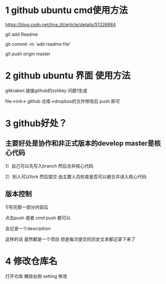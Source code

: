# 1 github ubuntu cmd使用方法
https://blog.csdn.net/tina_ttl/article/details/51326684


git add Readme


git commit -m 'add readme file'


git push origin master

# 2 github ubuntu 界面 使用方法
gitkraken
链接github的sshkey 问题1生成


file->init-> github 仓库->dropbox的文件修改后 push 即可

# 3 github好处？

## 主要好处是协作和非正式版本的develop master是核心代码 

1）自己可以先写入branch 然后合并核心代码

2）别人可以fork 然后提交 由主要人员检查是否可以被合并进入核心代码

## 版本控制

1)写完那一部分内容后

点击push 或者 cmd push 都可以 

会记录一个descrpition

这样的话 虽然都是一个项目 但是每次提交的历史文本都记录下来了

# 4 修改仓库名
打开仓库  横排右侧 setting 修改
